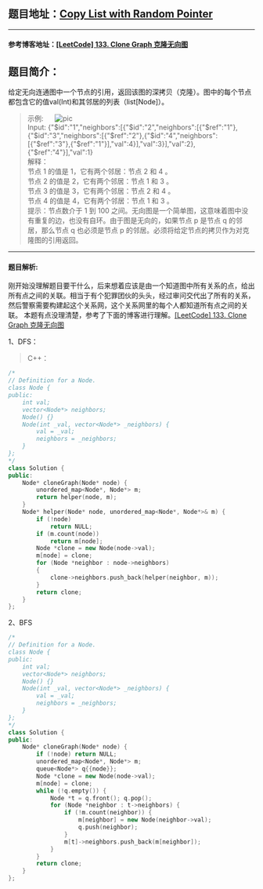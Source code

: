 ## 题目地址：[Copy List with Random Pointer](https://leetcode.com/problems/copy-list-with-random-pointer/)
---
#### 参考博客地址：[[LeetCode] 133. Clone Graph 克隆无向图](https://www.cnblogs.com/grandyang/p/4267628.html)
## 题目简介：
给定无向连通图中一个节点的引用，返回该图的深拷贝（克隆）。图中的每个节点都包含它的值val(Int)和其邻居的列表（list[Node]）。   
> 示例: 
&nbsp;&nbsp;&nbsp;&nbsp;&nbsp;![pic](https://img-blog.csdnimg.cn/20190513185148918.png)    
Input:
> {"$id":"1","neighbors":[{"$id":"2","neighbors":[{"$ref":"1"},{"$id":"3","neighbors":[{"$ref":"2"},{"$id":"4","neighbors":[{"$ref":"3"},{"$ref":"1"}],"val":4}],"val":3}],"val":2},{"$ref":"4"}],"val":1}    
> 解释：  
> 节点 1 的值是 1，它有两个邻居：节点 2 和 4 。  
> 节点 2 的值是 2，它有两个邻居：节点 1 和 3 。  
> 节点 3 的值是 3，它有两个邻居：节点 2 和 4 。  
> 节点 4 的值是 4，它有两个邻居：节点 1 和 3 。   
> 提示：节点数介于 1 到 100 之间。无向图是一个简单图，这意味着图中没有重复的边，也没有自环。由于图是无向的，如果节点 p 是节点 q 的邻居，那么节点 q 也必须是节点 p 的邻居。必须将给定节点的拷贝作为对克隆图的引用返回。   

---
#### 题目解析:  
刚开始没理解题目要干什么，后来想着应该是由一个知道图中所有关系的点，给出所有点之间的关联。相当于有个犯罪团伙的头头，经过审问交代出了所有的关系，然后警察需要构建起这个关系网，这个关系网里的每个人都知道所有点之间的关联。
本题有点没理清楚，参考了下面的博客进行理解。[[LeetCode] 133. Clone Graph 克隆无向图](https://www.cnblogs.com/grandyang/p/4267628.html)   

1、DFS：   
>C++：

```c++
/*
// Definition for a Node.
class Node {
public:
    int val;
    vector<Node*> neighbors;
    Node() {}
    Node(int _val, vector<Node*> _neighbors) {
        val = _val;
        neighbors = _neighbors;
    }
};
*/
class Solution {
public:
    Node* cloneGraph(Node* node) {
        unordered_map<Node*, Node*> m;
        return helper(node, m);
    }
    Node* helper(Node* node, unordered_map<Node*, Node*>& m) {
        if (!node) 
            return NULL;
        if (m.count(node)) 
            return m[node];
        Node *clone = new Node(node->val);
        m[node] = clone;
        for (Node *neighbor : node->neighbors) 
        {
            clone->neighbors.push_back(helper(neighbor, m));
        }
        return clone;
    }
};
```
2、BFS
```c++
/*
// Definition for a Node.
class Node {
public:
    int val;
    vector<Node*> neighbors;
    Node() {}
    Node(int _val, vector<Node*> _neighbors) {
        val = _val;
        neighbors = _neighbors;
    }
};
*/
class Solution {
public:
    Node* cloneGraph(Node* node) {
        if (!node) return NULL;
        unordered_map<Node*, Node*> m;
        queue<Node*> q{{node}};
        Node *clone = new Node(node->val);
        m[node] = clone;
        while (!q.empty()) {
            Node *t = q.front(); q.pop();
            for (Node *neighbor : t->neighbors) {
                if (!m.count(neighbor)) {
                    m[neighbor] = new Node(neighbor->val);
                    q.push(neighbor);
                }
                m[t]->neighbors.push_back(m[neighbor]);
            }
        }
        return clone;
    }
};
```
